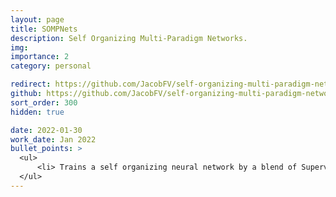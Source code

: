 ```yaml
---
layout: page
title: SOMPNets
description: Self Organizing Multi-Paradigm Networks.
img:
importance: 2
category: personal

redirect: https://github.com/JacobFV/self-organizing-multi-paradigm-networks
github: https://github.com/JacobFV/self-organizing-multi-paradigm-networks
sort_order: 300
hidden: true

date: 2022-01-30
work_date: Jan 2022
bullet_points: >
  <ul>
      <li> Trains a self organizing neural network by a blend of Supervised, self-supervised, unsupervised, and reinforcement learning </li>
  </ul>
---
```

